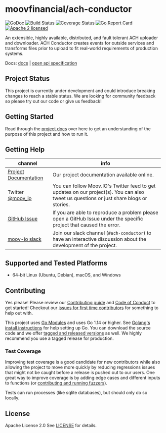 <!--generated-from:11badeae7f5171e6ec312a610718a7a4ac276e18df06d4d715e771702f50aba8 DO NOT REMOVE, DO UPDATE -->
moovfinancial/ach-conductor
===

[![GoDoc](https://godoc.org/github.com/moovfinancial/ach-conductor?status.svg)](https://godoc.org/github.com/moovfinancial/ach-conductor)
[![Build Status](https://github.com/moovfinancial/ach-conductor/workflows/Go/badge.svg)](https://github.com/moovfinancial/ach-conductor/actions)
[![Coverage Status](https://codecov.io/gh/moovfinancial/ach-conductor/branch/master/graph/badge.svg)](https://codecov.io/gh/moovfinancial/ach-conductor)
[![Go Report Card](https://goreportcard.com/badge/github.com/moovfinancial/ach-conductor)](https://goreportcard.com/report/github.com/moovfinancial/ach-conductor)
[![Apache 2 licensed](https://img.shields.io/badge/license-Apache2-blue.svg)](https://raw.githubusercontent.com/moovfinancial/ach-conductor/master/LICENSE)

An extensible, highly available, distributed, and fault tolerant ACH uploader and downloader.
ACH Conductor creates events for outside services and transforms files prior to upload to fit real-world
requirements of production systems.


Docs: [docs](https://moovfinancial.github.io/ach-conductor/) | [open api specification](api/api.yml)

## Project Status

This project is currently under development and could introduce breaking changes to reach a stable status. We are looking for community feedback so please try out our code or give us feedback!

## Getting Started

Read through the [project docs](docs/README.md) over here to get an understanding of the purpose of this project and how to run it.

## Getting Help

 channel | info
 ------- | -------
 [Project Documentation](docs/README.md) | Our project documentation available online.
Twitter [@moov_io](https://twitter.com/moov_io)	| You can follow Moov.IO's Twitter feed to get updates on our project(s). You can also tweet us questions or just share blogs or stories.
[GitHub Issue](https://github.com/moovfinancial/ach-conductor/issues) | If you are able to reproduce a problem please open a GitHub Issue under the specific project that caused the error.
[moov-io slack](https://slack.moov.io/) | Join our slack channel (`#ach-conductor`) to have an interactive discussion about the development of the project.

## Supported and Tested Platforms

- 64-bit Linux (Ubuntu, Debian), macOS, and Windows

## Contributing

Yes please! Please review our [Contributing guide](CONTRIBUTING.md) and [Code of Conduct](https://github.com/moov-io/ach/blob/master/CODE_OF_CONDUCT.md) to get started! Checkout our [issues for first time contributors](https://github.com/moovfinancial/ach-conductor/contribute) for something to help out with.

This project uses [Go Modules](https://github.com/golang/go/wiki/Modules) and uses Go 1.14 or higher. See [Golang's install instructions](https://golang.org/doc/install) for help setting up Go. You can download the source code and we offer [tagged and released versions](https://github.com/moovfinancial/ach-conductor/releases/latest) as well. We highly recommend you use a tagged release for production.

### Test Coverage

Improving test coverage is a good candidate for new contributors while also allowing the project to move more quickly by reducing regressions issues that might not be caught before a release is pushed out to our users. One great way to improve coverage is by adding edge cases and different inputs to functions (or [contributing and running fuzzers](https://github.com/dvyukov/go-fuzz)).

Tests can run processes (like sqlite databases), but should only do so locally.

## License

Apache License 2.0 See [LICENSE](LICENSE) for details.
